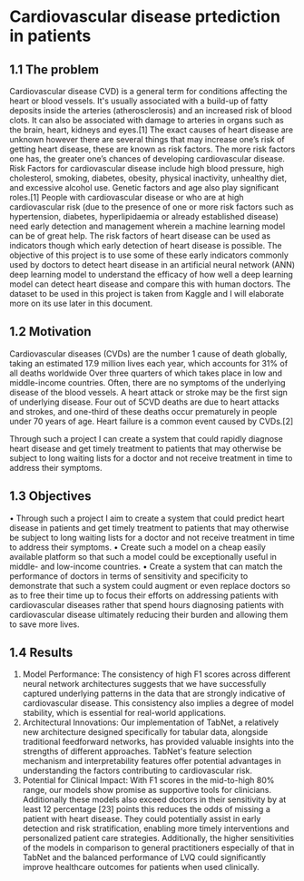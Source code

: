 # Cardiovascular disease prtediction in patients
## 1.1 The problem
Cardiovascular disease CVD) is a general term for conditions affecting the heart or blood vessels. It's usually associated with a build-up of fatty deposits inside the arteries (atherosclerosis) and an increased risk of blood clots. It can also be associated with damage to arteries in organs such as the brain, heart, kidneys and eyes.[1] The exact causes of heart disease are unknown however there are several things that may increase one’s risk of getting heart disease, these are known as risk factors. The more risk factors one has, the greater one’s chances of developing cardiovascular disease. Risk Factors for cardiovascular disease include high blood pressure, high cholesterol, smoking, diabetes, obesity, physical inactivity, unhealthy diet, and excessive alcohol use. Genetic factors and age also play significant roles.[1] People with cardiovascular disease or who are at high cardiovascular risk (due to the presence of one or more risk factors such as hypertension, diabetes, hyperlipidaemia or already established disease) need early detection and management wherein a machine learning model can be of great help. The risk factors of heart disease can be used as indicators though which early detection of heart disease is possible. The objective of this project is to use some of these early indicators commonly used by doctors to detect heart disease in an artificial neural network (ANN) deep learning model to understand the efficacy of how well a deep learning model can detect heart disease and compare this with human doctors. The dataset to be used in this project is taken from Kaggle and I will elaborate more on its use later in this document.

## 1.2 Motivation
Cardiovascular diseases (CVDs) are the number 1 cause of death globally, taking an estimated 17.9 million lives each year, which accounts for 31% of all deaths worldwide Over three quarters of which takes place in low and middle-income countries. Often, there are no symptoms of the underlying disease of the blood vessels. A heart attack or stroke may be the first sign of underlying disease. Four out of 5CVD deaths are due to heart attacks and strokes, and one-third of these deaths occur prematurely in people under 70 years of age. Heart failure is a common event caused by CVDs.[2]

Through such a project I can create a system that could rapidly diagnose heart disease and get timely treatment to patients that may otherwise be subject to long waiting lists for a doctor and not receive treatment in time to address their symptoms.

## 1.3 Objectives
•	Through such a project I aim to create a system that could predict heart disease in patients and get timely treatment to patients that may otherwise be subject to long waiting lists for a doctor and not receive treatment in time to address their symptoms.
•	Create such a model on a cheap easily available platform so that such a model could be exceptionally useful in middle- and low-income countries. 
•	Create a system that can match the performance of doctors in terms of sensitivity and specificity to demonstrate that such a system could augment or even replace doctors so as to free their time up to focus their efforts on addressing patients with cardiovascular diseases rather that spend hours diagnosing patients with cardiovascular disease ultimately reducing their burden and allowing them to save more lives.
## 1.4 Results
1. Model Performance: The consistency of high F1 scores across different neural network architectures suggests that we have successfully captured underlying patterns in the data that are strongly indicative of cardiovascular disease. This consistency also implies a degree of model stability, which is essential for real-world applications.
2. Architectural Innovations: Our implementation of TabNet, a relatively new architecture designed specifically for tabular data, alongside traditional feedforward networks, has provided valuable insights into the strengths of different approaches. TabNet's feature selection mechanism and interpretability features offer potential advantages in understanding the factors contributing to cardiovascular risk.
3. Potential for Clinical Impact: With F1 scores in the mid-to-high 80% range, our models show promise as supportive tools for clinicians. Additionally these models also exceed doctors in their sensitivity by at least 12 percentage [23] points this reduces the odds of missing a patient with heart disease. They could potentially assist in early detection and risk stratification, enabling more timely interventions and personalized patient care strategies. Additionally, the higher sensitivities of the models in comparison to general practitioners especially of that in TabNet and the balanced performance of LVQ could significantly improve healthcare outcomes for patients when used clinically.

